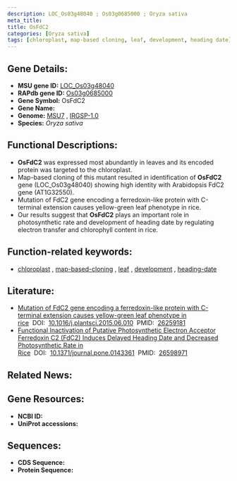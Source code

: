 ```yaml
---
description: LOC_Os03g48040 ; Os03g0685000 ; Oryza sativa
meta_title:
title: OsFdC2
categories: [Oryza sativa]
tags: [chloroplast, map-based cloning, leaf, development, heading date]
---
```


## Gene Details:
- **MSU gene ID:** [LOC_Os03g48040](http://rice.uga.edu/cgi-bin/ORF_infopage.cgi?orf=LOC_Os03g48040)  
- **RAPdb gene ID:** [Os03g0685000](https://rapdb.dna.affrc.go.jp/locus/?name=Os03g0685000)  
- **Gene Symbol:** OsFdC2
- **Gene Name:**
- **Genome:**  [MSU7](http://rice.uga.edu/)&nbsp;,&nbsp;[IRGSP-1.0](https://rapdb.dna.affrc.go.jp/download/irgsp1.html)
- **Species:** *Oryza sativa*

## Functional Descriptions:
   - **OsFdC2** was expressed most abundantly in leaves and its encoded protein was targeted to the chloroplast.
   - Map-based cloning of this mutant resulted in identification of **OsFdC2** gene (LOC_Os03g48040) showing high identity with Arabidopsis FdC2 gene (AT1G32550).
   - Mutation of FdC2 gene encoding a ferredoxin-like protein with C-terminal extension causes yellow-green leaf phenotype in rice.
   - Our results suggest that **OsFdC2** plays an important role in photosynthetic rate and development of heading date by regulating electron transfer and chlorophyll content in rice.

## Function-related keywords:
   - [chloroplast](/tags/chloroplast/)&nbsp;,&nbsp;[map-based-cloning](/tags/map-based-cloning/)&nbsp;,&nbsp;[leaf](/tags/leaf/)&nbsp;,&nbsp;[development](/tags/development/)&nbsp;,&nbsp;[heading-date](/tags/heading-date/)

## Literature:
   - [Mutation of FdC2 gene encoding a ferredoxin-like protein with C-terminal extension causes yellow-green leaf phenotype in rice](https://www.doi.org/10.1016/j.plantsci.2015.06.010)&nbsp;&nbsp;DOI:&nbsp;&nbsp;[10.1016/j.plantsci.2015.06.010](https://www.doi.org/10.1016/j.plantsci.2015.06.010)&nbsp;&nbsp;PMID:&nbsp;&nbsp;[26259181](https://pubmed.ncbi.nlm.nih.gov/26259181/)
   - [Functional Inactivation of Putative Photosynthetic Electron Acceptor Ferredoxin C2 (FdC2) Induces Delayed Heading Date and Decreased Photosynthetic Rate in Rice](https://www.doi.org/10.1371/journal.pone.0143361)&nbsp;&nbsp;DOI:&nbsp;&nbsp;[10.1371/journal.pone.0143361](https://www.doi.org/10.1371/journal.pone.0143361)&nbsp;&nbsp;PMID:&nbsp;&nbsp;[26598971](https://pubmed.ncbi.nlm.nih.gov/26598971/)

## Related News:

## Gene Resources:
- **NCBI ID:**  []()
- **UniProt accessions:** [](https://www.uniprot.org/uniprotkb//entry)

## Sequences:
- **CDS Sequence:**
- **Protein Sequence:**
